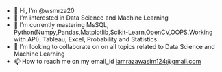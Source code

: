 - 👋 Hi, I’m @wsmrza20
- 👀 I’m interested in Data Science and Machine Learning
- 🌱 I’m currently mastering MsSQL, Python(Numpy,Pandas,Matplotlib,Scikit-Learn,OpenCV,OOPS,Working with API), Tableau, Excel, Probability and Statistics
- 💞️ I’m looking to collaborate on on all topics related to Data Science and Machine Learning
- 📫 How to reach me on my email_id iamrazawasim124@gmail.com

<!---
wsmrza20/wsmrza20 is a ✨ special ✨ repository because its `README.md` (this file) appears on your GitHub profile.
You can click the Preview link to take a look at your changes.
--->
